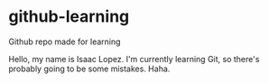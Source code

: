 # github-learning
Github repo made for learning

Hello, my name is Isaac Lopez. I'm currently learning Git, so there's probably going to be some mistakes. Haha. 
